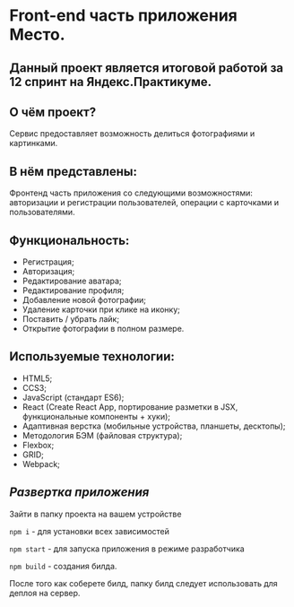 # Front-end часть приложения Место.

## Данный проект является итоговой работой за 12 спринт на Яндекс.Практикуме.

## О чём проект?

Сервис предоставляет возможность делиться фотографиями и картинками.

## В нём представлены:

Фронтенд часть приложения со следующими возможностями: авторизации и регистрации пользователей, операции с карточками и пользователями.

## Функциональность:
* Регистрация;
* Авторизация;
* Редактирование аватара;
* Редактирование профиля;
* Добавление новой фотографии;
* Удаление карточки при клике на иконку;
* Поставить / убрать лайк;
* Открытие фотографии в полном размере.

## Используемые технологии:
* HTML5;
* CCS3;
* JavaScript (стандарт ES6);
* React (Create React App, портирование разметки в JSX, функциональные компоненты + хуки);
* Адаптивная верстка (мобильные устройства, планшеты, десктопы);
* Методология БЭМ (файловая структура);
* Flexbox;
* GRID;
* Webpack;

## ***Развертка приложения***
Зайти в папку проекта на вашем устройстве

`npm i` - для установки всех зависимостей

`npm start` - для запуска приложения в режиме разработчика

`npm build` - создания билда.

После того как соберете билд, папку билд следует использовать для деплоя на сервер.
